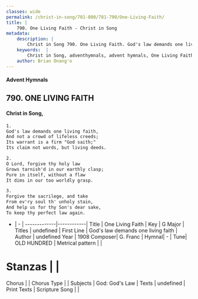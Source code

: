 ```yaml
---
classes: wide
permalink: /christ-in-song/701-800/781-790/One-Living-Faith/
title: |
    790. One Living Faith - Christ in Song
metadata:
    description: |
        Christ in Song 790. One Living Faith. God's law demands one living faith, And not a crowd of lifeless creeds; Its warrant is a firm "God saith;" Its claim not words, but living deeds.
    keywords:  |
        Christ in Song, adventhymnals, advent hymnals, One Living Faith, God's law demands one living faith. 
    author: Brian Onang'o
---
```


#### Advent Hymnals
## 790. ONE LIVING FAITH
####  Christ in Song,

```txt
1.
God's law demands one living faith,
And not a crowd of lifeless creeds;
Its warrant is a firm "God saith;"
Its claim not words, but living deeds.

2.
O Lord, forgive thy holy law
Grows tarnish'd in our earthly clasp;
Pure in itself, without a flaw
It dims in our too worldly grasp.

3.
Forgive the sacrilege, and take
From ev'ry soul th' unholy stain,
And help us for thy Son's dear sake,
To keep thy perfect law again.

```

- |   -  |
-------------|------------|
Title | One Living Faith |
Key | G Major |
Titles | undefined |
First Line | God's law demands one living faith |
Author | undefined
Year | 1908
Composer| G. Franc |
Hymnal|  - |
Tune| OLD HUNDRED |
Metrical pattern | |
# Stanzas |  |
Chorus |  |
Chorus Type |  |
Subjects | God: God's Law |
Texts | undefined |
Print Texts | 
Scripture Song |  |
    
